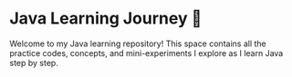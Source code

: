 # Java Learning Journey 🚀

Welcome to my Java learning repository! This space contains all the practice codes, concepts, and mini-experiments I explore as I learn Java step by step.

